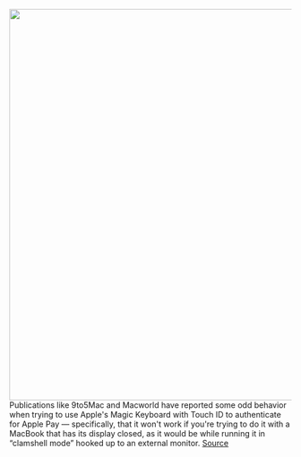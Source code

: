<img src='https://cdn.vox-cdn.com/thumbor/MmVlQR3QMRr493lzTTXh31sg4Oc=/0x0:2040x1360/1200x800/filters:focal(857x517:1183x843)/cdn.vox-cdn.com/uploads/chorus_image/image/70129373/akrales_20210515_4583_0001.0.jpg' width='700px' /><br/>
Publications like 9to5Mac and Macworld have reported some odd behavior when trying to use Apple's Magic Keyboard with Touch ID to authenticate for Apple Pay — specifically, that it won't work if you're trying to do it with a MacBook that has its display closed, as it would be while running it in “clamshell mode” hooked up to an external monitor.
<a href='https://www.theverge.com/2021/11/11/22776778/apple-pay-magic-keyboard-with-touch-id-apple-silicon-macbook-clamshell'> Source <a/>